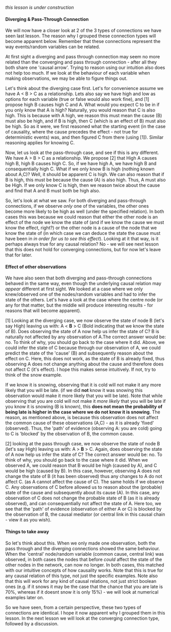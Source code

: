*this lesson is under construction*

#### Diverging & Pass-Through Connection

We will now have a closer look at 2 of the 3 types of connections we have seen last lesson. The reason why I grouped these
connection types will become apparent below. Remember that these connections represent the way events/random variables can be related.


At first sight a diverging and pass through connection may seem no more related than the converging and pass through connection - 
after all they both share one 'causal arrow'. Trying to reason using our intuition also does not help too much. If we look at the 
behaviour of each variable when making observations, we may be able to figure things out. 


Let's think about the diverging case first. Let's for convenience assume we have A < B > C as a relationship. Lets also say we have high 
and low as options for each variable (true or false would also work fine), and [1] propose high B causes high C and A. What would you 
expect C to be in if you only know that A is high? Naturally, you would reason that C is also high. This is because with A high,
we reason this must mean the cause (B) must also be high, and if B is high, then C (which is an effect of B) must also be high.
So as it were, we first reasoned what the starting event (in the case of causality, where the cause precedes the effect - not true for
deterministic events) was, and then figured C from there (using [1]). Similar reasoning applies for knowing C. 


Now, let us look at the pass-through case, and see if this is any different. We have A > B > C as a relationship.
We propose [2] that High A causes high B, high B causes high C. So, if we have high A, we have high B and consequentially high C. What if 
we only know B is high (nothing known about A,C)? Well, it should be apparent C is high. We can also reason that if B is high, this must be 
because the cause (A) is also high. Thus, A must also be High. If we only know C is high, then we reason twice about the cause and find 
that A and B must both be high also. 


So, let's look at what we saw. For both diverging and pass-through connections, if we observe *only* one of the variables,
the other ones become more likely to be high as well (under the specified relation). In both cases this was because we
could reason that either the other node is an effect of the node we know the state of (and if we know the cause we must know the effect,
right?) or the other node is a cause of the node that we know the state of (in which case we can deduce the state the cause must
have been in *in order for us to see this effect*). Looking at it that way,
is it perhaps always true for any causal relation? No - we will see next lesson that this does not hold for converging connections,
but for now let's leave that for later.

#### Effect of other observations

We have also seen that both diverging and pass-through connections behaved in the same way, even though the underlying causal relation 
may *appear* different at first sight. We looked at a case where we only knew/observed one of the nodes/random variables and had to 
infer the state of the others. Let's have a look at the case where the centre node (or any for that matter,
but the middle will produce interesting results - for reasons that will become apparent).

[1] Looking at the diverging case, we now observe the state of node B (let's say High) leaving us with: A < **B** > C
(Bold indicating that we know the state of B). Does observing the state of A now help us infer the state of C? B is naturally not
affected by any observation of A.The correct answer would be: no. To think of why, you should go back to the case where it did.
Above, we could infer the state of C because through our observation of A, we could predict the state of the 'cause' (B)
and subsequently reason about the effect on C. Here,
this does not work, as the state of B is already fixed, thus observing A does not change anything about the cause and
therefore does not affect C (it's effect). I hope this makes sense intuitively. If not, try to think of the snow example.


If we know it is snowing, observing that it is cold will not make it any more likely that you will be late. (if we did **not**
know it was snowing this observation would make it more likely that you will be late). Note that while observing that you are cold
will not make it *more likely* that you will be late if you know it is snowing (B is known), this **does not mean the probability
of being late is higher in the case where we do not know it is snowing**. The reason, as mentioned above, is because this observation 
does not affect the common cause of these observations (A,C) - as it is already 'fixed' (observed). Thus, the 'path' of evidence
(observing A: you are cold) going to C is 'blocked' by the observation of B, the common cause. 

[2] looking at the pass through case, we now observe the state of node B (let's say High) leaving us with: A > **B** > C. Again,
does observing the state of A now help us infer the state of C? The correct answer would be: no. To think of why,
you should go back to the case where it did. When we observed A, we could reason that B would be high (caused by A),
and C would be high (caused by B). In this case, however, observing A does not change the state of B (it has been observed)
thus any changes to A do not affect C. (as A cannot affect the cause of C). The same holds if we observe C.
Any observations of C before allowed us to reason about the (probable) state of the cause and subsequently about its cause (A).
In this case, any observation of C does not change the probable state of B (as it is already observed),
and can consequentially not affect the state of A. Here too, we see that the 'path' of evidence (observation of either A or C)
is blocked by the observation of B, the causal mediator (or central link in this causal chain - view it as you wish).

#### Things to take away

So let's think about this. When we only made one observation, both the pass through and the diverging connections showed the same
behaviour. When the 'central' node/random variable (common cause, central link) was observed,
in both cases the nodes that before *could* affect the state of the other nodes in the network, can now no longer. In both cases, this matched with our intuitive concepts of how causality works. Note that this is true for any causal relation of this type, not just the specific examples. Note also that this will work for any kind of causal relations, not just strict boolean ones (e.g. if it snows it may be the case that the chance that you are late is 70%, whereas if it doesnt snow it is only 15%) - we will look at numerical examples later on.

So we have seen, from a certain perspective, these two types of connections are identical. I hope it now apparent why I grouped them in this lesson. In the next lesson we will look at the converging connection type, followed by a discussion.
